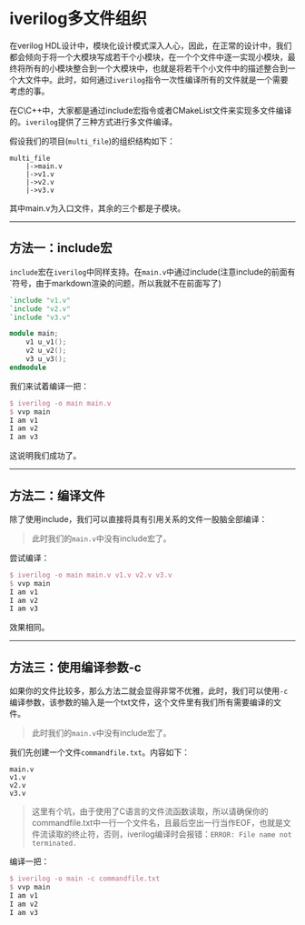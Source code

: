 # iverilog多文件组织

在verilog HDL设计中，模块化设计模式深入人心，因此，在正常的设计中，我们都会倾向于将一个大模块写成若干个小模块，在一个个文件中逐一实现小模块，最终将所有的小模块整合到一个大模块中，也就是将若干个小文件中的描述整合到一个大文件中。此时，如何通过`iverilog`指令一次性编译所有的文件就是一个需要考虑的事。

在C\C++中，大家都是通过include宏指令或者CMakeList文件来实现多文件编译的。`iverilog`提供了三种方式进行多文件编译。

假设我们的项目(`multi_file`)的组织结构如下：

```
multi_file
    |->main.v
    |->v1.v
    |->v2.v
    |->v3.v
```

其中main.v为入口文件，其余的三个都是子模块。

---

## 方法一：include宏

`include`宏在`iverilog`中同样支持。在`main.v`中通过include(注意include的前面有`符号，由于markdown渲染的问题，所以我就不在前面写了)

```verilog
`include "v1.v"
`include "v2.v"
`include "v3.v"

module main;
    v1 u_v1();
    v2 u_v2();
    v3 u_v3();
endmodule
```

我们来试着编译一把：

```latex
$ iverilog -o main main.v
$ vvp main 
I am v1
I am v2
I am v3
```

这说明我们成功了。

---


## 方法二：编译文件

除了使用include，我们可以直接将具有引用关系的文件一股脑全部编译：

> 此时我们的`main.v`中没有include宏了。

尝试编译：

```latex
$ iverilog -o main main.v v1.v v2.v v3.v
$ vvp main
I am v1
I am v2
I am v3
```

效果相同。

---

## 方法三：使用编译参数-c

如果你的文件比较多，那么方法二就会显得非常不优雅，此时，我们可以使用`-c`编译参数，该参数的输入是一个txt文件，这个文件里有我们所有需要编译的文件。

> 此时我们的`main.v`中没有include宏了。

我们先创建一个文件`commandfile.txt`。内容如下：
```
main.v
v1.v
v2.v
v3.v

```

> 这里有个坑，由于使用了C语言的文件流函数读取，所以请确保你的commandfile.txt中一行一个文件名，且最后空出一行当作EOF，也就是文件流读取的终止符，否则，iverilog编译时会报错：`ERROR: File name not terminated.`

编译一把：

```latex
$ iverilog -o main -c commandfile.txt
$ vvp main
I am v1
I am v2
I am v3
```